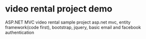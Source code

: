 # video rental project demo
ASP.NET MVC video rental sample project
asp.net mvc,
entity framework(code first),
bootstrap,
jquery,
basic email and facebook authentication
